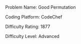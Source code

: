 Problem Name: Good Permutation

Coding Platform: CodeChef

Difficulty Rating: 1877

Difficulty Level: Advanced
